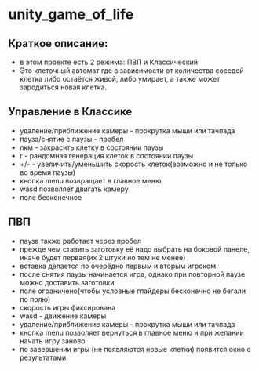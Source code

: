 # unity_game_of_life

## Краткое описание:
- в этом проекте есть 2 режима: ПВП и Классический
- Это клеточный автомат где в зависимости от количества соседей клетка либо остаётся живой, либо умирает, а также может зародиться новая клетка.
## Управление в Классике
- удаление/приближение камеры - прокрутка мыши или тачпада
- пауза/снятие с паузы - пробел
- лкм - закрасить клетку в состоянии паузы
- r - рандомная генерация клеток в состоянии паузы
- +/- - увеличить/уменьшить скорость клеток(возможно и не только во время паузы)
- кнопка menu возвращает в главное меню
- wasd позволяет двигать камеру
- поле бесконечное
## ПВП
- пауза также работает через пробел
- прежде чем ставить заготовку её надо выбрать на боковой панеле, иначе будет первая(их 2 штуки но тем не менее)
- вставка делается по очерёдно первым и вторым игроком
- после снятия паузы начинается игра, однако при повторной паузе можно доставить заготовки
- поле ограничено(чтобы условные глайдеры бесконечно не бегали по полю)
- скорость игры фиксирована
- wasd - движение камеры
- удаление/приближение камеры - прокрутка мыши или тачпада
- кнопка menu позволяет вернуться в главное меню и при желании начать игру заново
- по завершении игры (не появляются новые клетки) появится окно с результатами
